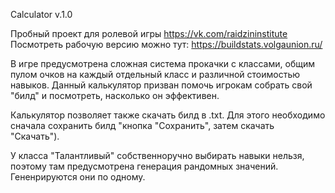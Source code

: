 Calculator v.1.0

Пробный проект для ролевой игры https://vk.com/raidzininstitute Посмотреть рабочую версию можно тут: https://buildstats.volgaunion.ru/

В игре предусмотрена сложная система прокачки с классами, общим пулом очков на каждый отдельный класс и различной стоимостью навыков. Данный калькулятор призван помочь игрокам собрать свой "билд" и посмотреть, насколько он эффективен.

Калькулятор позволяет также скачать билд в .txt. Для этого необходимо сначала сохранить билд "кнопка "Сохранить", затем скачать "Скачать").

У класса "Талантливый" собственноручно выбирать навыки нельзя, поэтому там предусмотрена генерация рандомных значений. Гененрируются они по одному.
